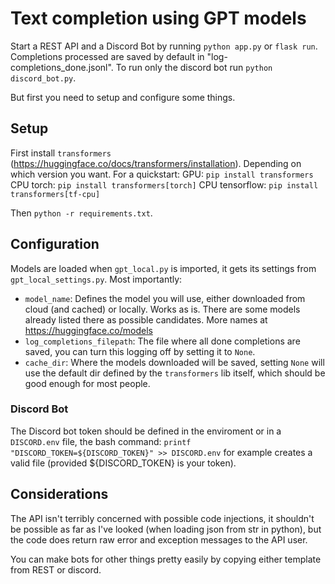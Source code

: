 
# Text completion using GPT models

Start a REST API and a Discord Bot by running `python app.py` or `flask run`. Completions processed are saved by default in "log-completions_done.jsonl". To run only the discord bot run `python discord_bot.py`.

But first you need to setup and configure some things.

## Setup

First install `transformers` (https://huggingface.co/docs/transformers/installation). Depending on which version you want. For a quickstart: GPU: `pip install transformers` CPU torch: `pip install transformers[torch]` CPU tensorflow: `pip install transformers[tf-cpu]`

Then `python -r requirements.txt`.

## Configuration

Models are loaded when `gpt_local.py` is imported, it gets its settings from `gpt_local_settings.py`. Most importantly:

* `model_name`: Defines the model you will use, either downloaded from cloud (and cached) or locally. Works as is. There are some models already listed there as possible candidates. More names at  https://huggingface.co/models
* `log_completions_filepath`: The file where all done completions are saved, you can turn this logging off by setting it to `None`.
* `cache_dir`: Where the models downloaded will be saved, setting `None` will use the default dir defined by the `transformers` lib itself, which should be good enough for most people.

### Discord Bot

The Discord bot token should be defined in the enviroment or in a `DISCORD.env` file, the bash command: `printf "DISCORD_TOKEN=${DISCORD_TOKEN}" >> DISCORD.env` for example creates a valid file (provided ${DISCORD_TOKEN} is your token).

## Considerations

The API isn't terribly concerned with possible code injections, it shouldn't be possible as far as I've looked (when loading json from str in python), but the code does return raw error and exception messages to the API user.

You can make bots for other things pretty easily by copying either template from REST or discord.